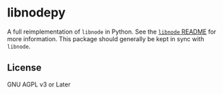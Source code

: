 # libnodepy

A full reimplementation of `libnode` in Python. See the [`libnode` README](../libnode/README.md) for more information. This package should generally be kept in sync with `libnode`.

## License

GNU AGPL v3 or Later
